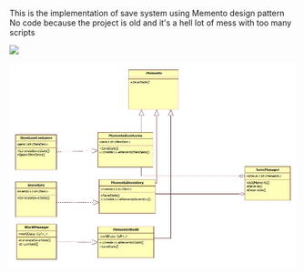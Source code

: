 This is the implementation of save system using Memento design pattern 
No code because the project is old and it's a hell lot of mess with too many scripts

![](MementoPattern.gif)

![](Memento.jpg)
